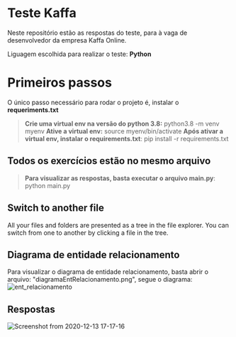 # Teste Kaffa

Neste repositório estão as respostas do teste, para à vaga de desenvolvedor da empresa Kaffa Online.

Liguagem escolhida para realizar o teste: **Python**

# Primeiros passos

O único passo necessário para rodar o projeto é, instalar o **requeriments.txt**
> **Crie uma virtual env na versão do python 3.8:** python3.8 -m venv myenv
> **Ative a virtual env:** source myenv/bin/activate
> **Após ativar a virtual env, instalar o requirements.txt**: pip install -r requirements.txt


## Todos os exercícios estão no mesmo arquivo

> **Para visualizar as respostas, basta executar o arquivo main.py**: python main.py

## Switch to another file

All your files and folders are presented as a tree in the file explorer. You can switch from one to another by clicking a file in the tree.

## Diagrama de entidade relacionamento 

Para visualizar o diagrama de entidade relacionamento, basta abrir o arquivo: "diagramaEntRelacionamento.png", segue o diagrama: 
![ent_relacionamento](https://user-images.githubusercontent.com/47038612/102022587-a2125100-3d66-11eb-80f5-a2388f3af5ab.png)

## Respostas

![Screenshot from 2020-12-13 17-17-16](https://user-images.githubusercontent.com/47038612/102022671-15b45e00-3d67-11eb-8b25-1fa8eaf89e83.png)
